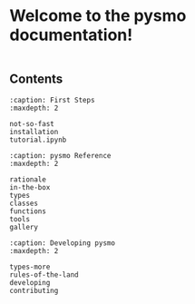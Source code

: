 # Welcome to the pysmo documentation!

```{include} readme.md
```

## Contents

```{toctree}
:caption: First Steps
:maxdepth: 2

not-so-fast
installation
tutorial.ipynb
```

```{toctree}
:caption: pysmo Reference
:maxdepth: 2

rationale
in-the-box
types
classes
functions
tools
gallery
```

```{toctree}
:caption: Developing pysmo
:maxdepth: 2

types-more
rules-of-the-land
developing
contributing
```
